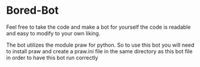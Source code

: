# Bored-Bot

Feel free to take the code and make a bot for yourself the code is readable and easy to modify to your own liking.

The bot utilizes the module praw for python. So to use this bot you will need to install praw and create a praw.ini file in the same directory as this bot file in order to have this bot run correctly
